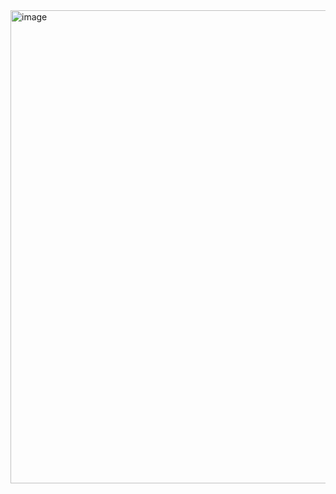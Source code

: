 <img width="773" height="757" alt="image" src="https://github.com/user-attachments/assets/46199d7d-e942-488f-bf80-d2eb9e871243" />
